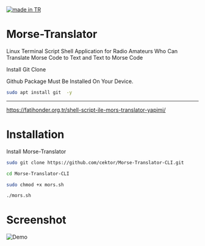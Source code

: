 <a href="#">
    <img src="https://raw.githubusercontent.com/pedromxavier/flag-badges/main/badges/TR.svg" alt="made in TR">
</a>

# Morse-Translator
Linux Terminal Script Shell Application for Radio Amateurs Who Can Translate Morse Code to Text and Text to Morse Code

Install Git Clone 

Github Package Must Be Installed On Your Device.
```bash
sudo apt install git  -y
```

----------------------------------

https://fatihonder.org.tr/shell-script-ile-mors-translator-yapimi/

# Installation
Install Morse-Translator

```bash
sudo git clone https://github.com/cektor/Morse-Translator-CLI.git
```
```bash
cd Morse-Translator-CLI
```
```bash
sudo chmod +x mors.sh
```
```bash
./mors.sh
```

# Screenshot

![Demo](morstrans.png)
